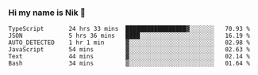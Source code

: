 ### Hi my name is Nik 👋

<!--
**NikDoe/NikDoe** is a ✨ _special_ ✨ repository because its `README.md` (this file) appears on your GitHub profile.

Here are some ideas to get you started:

- 🔭 I’m currently working on ...
- 🌱 I’m currently learning ...
- 👯 I’m looking to collaborate on ...
- 🤔 I’m looking for help with ...
- 💬 Ask me about ...
- 📫 How to reach me: ...
- 😄 Pronouns: ...
- ⚡ Fun fact: ...
-->

<!--START_SECTION:waka-->

```text
TypeScript       24 hrs 33 mins  █████████████████▓░░░░░░░   70.93 %
JSON             5 hrs 36 mins   ████░░░░░░░░░░░░░░░░░░░░░   16.19 %
AUTO_DETECTED    1 hr 1 min      ▓░░░░░░░░░░░░░░░░░░░░░░░░   02.98 %
JavaScript       54 mins         ▓░░░░░░░░░░░░░░░░░░░░░░░░   02.63 %
Text             44 mins         ▓░░░░░░░░░░░░░░░░░░░░░░░░   02.14 %
Bash             34 mins         ▒░░░░░░░░░░░░░░░░░░░░░░░░   01.64 %
```

<!--END_SECTION:waka-->
